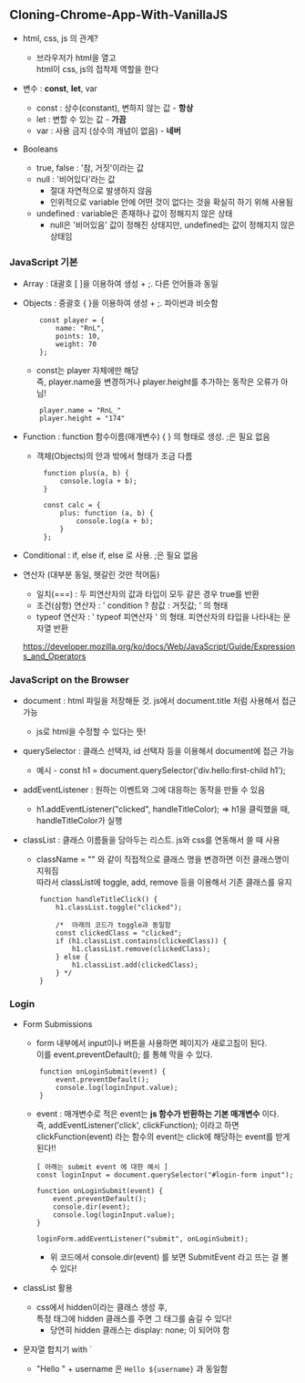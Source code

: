 ## Cloning-Chrome-App-With-VanillaJS

- html, css, js 의 관계?
    - 브라우저가 html을 열고  
        html이 css, js의 접착제 역할을 한다

- 변수 : __const__, __let__, var
    - const : 상수(constant), 변하지 않는 값 - __항상__
    - let : 변할 수 있는 값 - __가끔__
    - var : 사용 금지 (상수의 개념이 없음) - __네버__

- Booleans
    - true, false : '참, 거짓'이라는 값
    - null : '비어있다'라는 값
        - 절대 자연적으로 발생하지 않음
        - 인위적으로 variable 안에 어떤 것이 없다는 것을 확실히 하기 위해 사용됨
    - undefined : variable은 존재하나 값이 정해지지 않은 상태
        - null은 '비어있음' 값이 정해진 상태지만, undefined는 값이 정해지지 않은 상태임

### JavaScript 기본

- Array : 대괄호 [ ]을 이용하여 생성 + ;. 다른 언어들과 동일

- Objects : 중괄호 { }을 이용하여 생성 + ;. 파이썬과 비슷함
    ```
        const player = {
            name: "RnL",
            points: 10,
            weight: 70
        };
    ```
    - const는 player 자체에만 해당  
        즉, player.name을 변경하거나 player.height를 추가하는 동작은 오류가 아님!
    ```
        player.name = "RnL_"
        player.height = "174"
    ```
- Function : function 함수이름(매개변수) { } 의 형태로 생성. ;은 필요 없음
    - 객체(Objects)의 안과 밖에서 형태가 조금 다름
    ```
         function plus(a, b) {
             console.log(a + b);
         }

         const calc = {
             plus: function (a, b) {
                 console.log(a + b);
             }
         };
    ```

- Conditional : if, else if, else 로 사용. ;은 필요 없음

- 연산자 (대부분 동일, 헷갈린 것만 적어둠)
    - 일치(===) : 두 피연산자의 값과 타입이 모두 같은 경우 true를 반환
    - 조건(삼항) 연산자 : ' condition ? 참값 : 거짓값; ' 의 형태
    - typeof 연산자 : ' typeof 피연산자 ' 의 형태. 피연산자의 타입을 나타내는 문자열 반환

    https://developer.mozilla.org/ko/docs/Web/JavaScript/Guide/Expressions_and_Operators

### JavaScript on the Browser

- document : html 파일을 저장해둔 것. js에서 document.title 처럼 사용해서 접근 가능
    - js로 html을 수정할 수 있다는 뜻!

- querySelector : 클래스 선택자, id 선택자 등을 이용해서 document에 접근 가능
    - 예시 - const h1 = document.querySelector('div.hello:first-child h1');

- addEventListener : 원하는 이벤트와 그에 대응하는 동작을 만들 수 있음
    - h1.addEventListener("clicked", handleTitleColor);  => h1을 클릭했을 때, handleTitleColor가 실행

- classList : 클래스 이름들을 담아두는 리스트. js와 css를 연동해서 쓸 때 사용
    - className = "" 와 같이 직접적으로 클래스 명을 변경하면 이전 클래스명이 지워짐  
            따라서 classList에 toggle, add, remove 등을 이용해서 기존 클래스를 유지
    ```
        function handleTitleClick() {
            h1.classList.toggle("clicked");

            /*  아래의 코드가 toggle과 동일함
            const clickedClass = "clicked";
            if (h1.classList.contains(clickedClass)) {
                h1.classList.remove(clickedClass);
            } else {
                h1.classList.add(clickedClass);
            } */
        }
    ```

### Login
- Form Submissions
    - form 내부에서 input이나 버튼을 사용하면 페이지가 새로고침이 된다.  
        이를 event.preventDefault(); 를 통해 막을 수 있다.
    ```
        function onLoginSubmit(event) {
            event.preventDefault();
            console.log(loginInput.value);
        }
    ```
    - event : 매개변수로 적은 event는 __js 함수가 반환하는 기본 매개변수__ 이다.  
            즉, addEventListener('click', clickFunction); 이라고 하면  
                clickFunction(event) 라는 함수의 event는 click에 해당하는 event를 받게된다!!
        ```
        [ 아래는 submit event 에 대한 예시 ]
        const loginInput = document.querySelector("#login-form input");

        function onLoginSubmit(event) {
            event.preventDefault();
            console.dir(event);
            console.log(loginInput.value);
        }

        loginForm.addEventListener("submit", onLoginSubmit);
        ```
        - 위 코드에서 console.dir(event) 를 보면 SubmitEvent 라고 뜨는 걸 볼 수 있다!

- classList 활용
    - css에서 hidden이라는 클래스 생성 후,  
        특정 태그에 hidden 클래스를 주면 그 태그를 숨길 수 있다!
        - 당연히 hidden 클래스는 display: none; 이 되어야 함

- 문자열 합치기 with `
    - "Hello " + username 은 `Hello ${username}` 과 동일함
